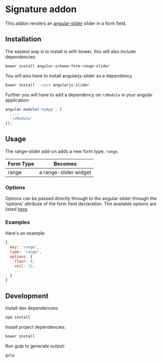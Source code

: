 Signature addon
===============

This addon renders an [angular-slider](http://angular-slider.github.io/angularjs-slider) slider in a form field.

Installation
------------

The easiest way is to install is with bower, this will also include dependencies:
```bash
bower install angular-schema-form-range-slider
```

You will also have to install angularjs-slider as a dependency

```bash
bower install --save angularjs-slider
```

Further you will have to add a dependency on `rzModule` in your angular application:

```javascript
angular.module('myApp', [
  ...,
  'rzModule'
]);
```

Usage
-----

The range-slider add-on adds a new form type, `range`.

|   Form Type    |       Becomes       |
|:---------------|:-------------------:|
|     range      |a range-slider widget|

### Options

Options can be passed directly through to the angular-slider through the 'options' attribute
of the form field declaration. The available options are listed [here](https://github.com/angular-slider/angularjs-slider#directive-attributes).

### Examples

Here's an example:

```javascript
{
  key: 'range',
  type: 'range',
  options: {
    floor: 0,
    ceil: 12,
    ...
  }
}
```

Development
-----------
Install dev dependencies:
```bash
npm install
```

Install project dependencies:
```bash
bower install
```

Run gulp to generate output:
```bash
gulp
```
